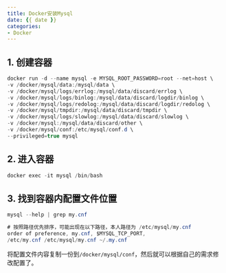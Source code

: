 ```yaml
---
title: Docker安装Mysql
date: {{ date }}
categories:
- Docker
---
```

## 1. 创建容器
```java
docker run -d --name mysql -e MYSQL_ROOT_PASSWORD=root --net=host \
-v /docker/mysql/data:/mysql/data \
-v /docker/mysql/logs/errlog:/mysql/data/discard/errlog \
-v /docker/mysql/logs/binlog:/mysql/data/discard/logdir/binlog \
-v /docker/mysql/logs/redolog:/mysql/data/discard/logdir/redolog \
-v /docker/mysql/tmpdir:/mysql/data/discard/tmpdir \
-v /docker/mysql/logs/slowlog:/mysql/data/discard/slowlog \
-v /docker/mysql:/mysql/data/discard/other \
-v /docker/mysql/conf:/etc/mysql/conf.d \
--privileged=true mysql
```
## 2. 进入容器
```java
docker exec -it mysql /bin/bash
```
## 3. 找到容器内配置文件位置
```java
mysql --help | grep my.cnf

# 按照路径优先排序，可能出现在以下路径，本人路径为 /etc/mysql/my.cnf
order of preference, my.cnf, $MYSQL_TCP_PORT,
/etc/my.cnf /etc/mysql/my.cnf ~/.my.cnf 
```
将配置文件内容复制一份到`/docker/mysql/conf`，然后就可以根据自己的需求修改配置了。
